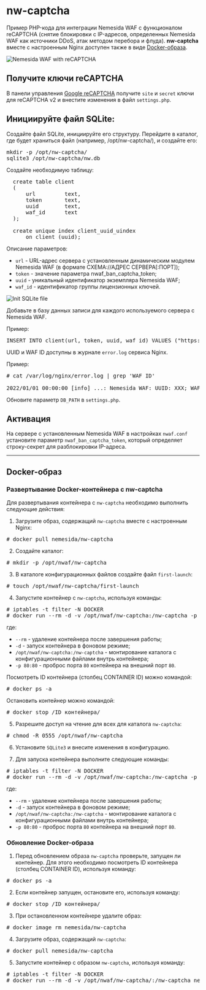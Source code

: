 # nw-captcha
Пример PHP-кода для интеграции Nemesida WAF с функционалом reCAPTCHA (снятие блокировки с IP-адресов, определенных Nemesida WAF как источники DDoS, атак методом перебора и флуда). <strong>nw-captcha</strong> вместе с настроенным Nginx доступен также в виде [Docker-образа](https://hub.docker.com/repository/docker/nemesida/nw-captcha).

![Nemesida WAF with reCAPTCHA](https://user-images.githubusercontent.com/48731852/147060694-71a72241-e22a-488a-899e-d4befbe9f297.png)

## Получите ключи reCAPTCHA
В панели управления [Google reCAPTCHA](https://www.google.com/recaptcha/admin/) получите <code>site</code> и <code>secret</code> ключи для reCAPTCHA v2 и внестите изменения в файл <code>settings.php</code>.

## Инициируйте файл SQLite:
Создайте файл SQLite, инициируйте его структуру. Перейдите в каталог, где будет храниться файл (например, /opt/nw-captcha/), и создайте его:

<pre>
mkdir -p /opt/nw-captcha/
sqlite3 /opt/nw-captcha/nw.db
</pre>

Создайте необходимую таблицу:

<pre>
  create table client
  (
      url         text,
      token       text,
      uuid        text,
      waf_id      text
  );

  create unique index client_uuid_uindex
      on client (uuid);
</pre>

Описание параметров:
<ul>
  <li><code>url</code> - URL-адрес сервера с установленным динамическим модулем Nemesida WAF (в формате СХЕМА://АДРЕС СЕРВЕРА[:ПОРТ]);</li>
  <li><code>token</code> - значение параметра nwaf_ban_captcha_token;</li>
  <li><code>uuid</code> - уникальный идентификатор экземпляра Nemesida WAF;</li>
  <li><code>waf_id</code> - идентификатор группы лицензионных ключей.</li>
</ul>

![Init SQLite file](https://user-images.githubusercontent.com/99513957/158990127-538199ca-1483-4039-a6d5-f10a64697012.png)

Добавьте в базу данных записи для каждого используемого сервера с Nemesida WAF.

Пример:
<pre>INSERT INTO client(url, token, uuid, waf_id) VALUES ("https://example.ru","token","uuid","waf_id");</pre>

UUID и WAF ID доступны в журнале <code>error.log</code> сервиса Nginx.

Пример:
<pre>
# cat /var/log/nginx/error.log | grep 'WAF ID'

2022/01/01 00:00:00 [info] ...: Nemesida WAF: UUID: XXX; WAF ID: XXX. ...
</pre>

Обновите параметр <code>DB_PATH</code> в <code>settings.php</code>.

## Активация
На сервере с установленным Nemesida WAF в настройках <code>nwaf.conf</code> установите параметр <code>nwaf_ban_captcha_token</code>, который определяет строку-секрет для разблокировки IP-адреса.

<hr>

## Docker-образ

### Развертывание Docker-контейнера с nw-captcha

Для развертывания контейнера с <code>nw-captcha</code> необходимо выполнить следующие действия:<br>
1. Загрузите образ, содержащий <code>nw-captcha</code> вместе с настроенным Nginx:<br>
<pre># docker pull nemesida/nw-сaptcha</pre>

2. Создайте каталог:
<pre># mkdir -p /opt/nwaf/nw-captcha</pre>

3. В каталоге конфигурационных файлов создайте файл <code>first-launch</code>:
<pre># touch /opt/nwaf/nw-captcha/first-launch</pre>

4. Запустите контейнер с <code>nw-captcha</code>, используя команды:
<pre>
# iptables -t filter -N DOCKER
# docker run --rm -d -v /opt/nwaf/nw-captcha:/nw-captcha -p 80:80 nemesida/nw-сaptcha
</pre>

где:
<ul>
	<li><code>--rm</code> - удаление контейнера после завершения работы;</li>
	<li><code>-d</code> - запуск контейнера в фоновом режиме;</li>
	<li><code>/opt/nwaf/nw-captcha:/nw-captcha</code> - монтирование каталога с конфигурационными файлами внутрь контейнера;</li>
	<li><code>-p 80:80</code> - проброс порта <code>80</code> контейнера на внешний порт <code>80</code>.</li>
</ul>

Посмотреть ID контейнера (cтолбец CONTAINER ID) можно командой:
<pre># docker ps -a</pre>

Остановить контейнер можно командой:
<pre># docker stop /ID контейнера/</pre>

5. Разрешите доступ на чтение для всех для каталога <code>nw-captcha</code>:
<pre># chmod -R 0555 /opt/nwaf/nw-captcha</pre>

6. Установите <code>SQLite3</code> и внесите изменения в конфигурацию.

7. Для запуска контейнера выполните следующие команды:
<pre>
# iptables -t filter -N DOCKER
# docker run --rm -d -v /opt/nwaf/nw-captcha:/nw-captcha -p 80:80 nemesida/nw-сaptcha
</pre>

где:
<ul>
	<li><code>--rm</code> - удаление контейнера после завершения работы;</li>
	<li><code>-d</code> - запуск контейнера в фоновом режиме;</li>
	<li><code>/opt/nwaf/nw-captcha:/nw-captcha</code> - монтирование каталога с конфигурационными файлами внутрь контейнера;</li>
	<li><code>-p 80:80</code> - проброс порта <code>80</code> контейнера на внешний порт <code>80</code>.</li>
</ul>

### Обновление Docker-образа
1. Перед обновлением образа <code>nw-captcha</code> проверьте, запущен ли контейнер. Для этого необходимо посмотреть ID контейнера (cтолбец CONTAINER ID), используя команду:<br>
<pre># docker ps -a</pre>

2. Если контейнер запущен, остановите его, используя команду:
<pre># docker stop /ID контейнера/</pre>

3. При остановленном контейнере удалите образ:
<pre># docker image rm nemesida/nw-captcha</pre>

4. Загрузите образ, содержащий <code>nw-captcha</code>:
<pre># docker pull nemesida/nw-captcha</pre>

5. Запустите контейнер с образом <code>nw-captcha</code>, используя команду:
<pre>
# iptables -t filter -N DOCKER
# docker run --rm -d -v /opt/nwaf/nw-captcha/:/nw-captcha nemesida/nw-captcha
</pre>
